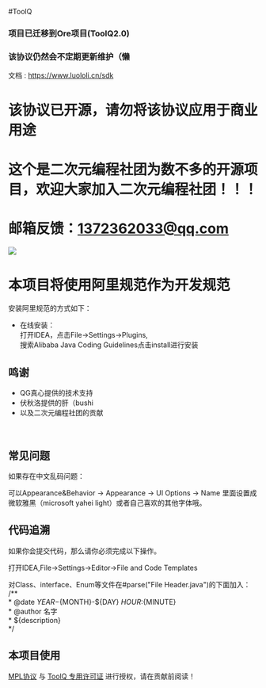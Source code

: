#ToolQ

 ### 项目已迁移到Ore项目(ToolQ2.0)

 ### 该协议仍然会不定期更新维护（懒

 文档 : https://www.luololi.cn/sdk

 # 该协议已开源，请勿将该协议应用于商业用途

 # 这个是二次元编程社团为数不多的开源项目，欢迎大家加入二次元编程社团！！！
 
 # 邮箱反馈：1372362033@qq.com

![](https://img.shields.io/badge/Java-1.8-green.svg) 

# 本项目将使用阿里规范作为开发规范
安装阿里规范的方式如下：
* 在线安装：  
 打开IDEA，点击File->Settings->Plugins,<br/>
 搜索Alibaba Java Coding Guidelines点击install进行安装

## 鸣谢

 - QG真心提供的技术支持
 - 伏秋洛提供的肝（bushi
 - 以及二次元编程社团的贡献

<br/>

## 常见问题
如果存在中文乱码问题：

可以Appearance&Behavior -> Appearance -> UI Options -> Name 里面设置成微软雅黑（microsoft yahei light）或者自己喜欢的其他字体哦。

## 代码追溯
 如果你会提交代码，那么请你必须完成以下操作。  

 打开IDEA,File->Settings->Editor->File and Code Templates

 对Class、interface、Enum等文件在#parse("File Header.java")的下面加入：<br/>
/**<br/>
\* @date ${YEAR}-${MONTH}-${DAY} ${HOUR}:${MINUTE} 
<br/>\* @author 名字
<br/>\* ${description}<br/>
*/

## 本项目使用
[MPL协议](https://www.mozilla.org/en-US/MPL/)
与
[ToolQ 专用许可证](https://github.com/zhangshikj/ToolQ/blob/main/LICENSE)
进行授权，请在贡献前阅读！<br/>
